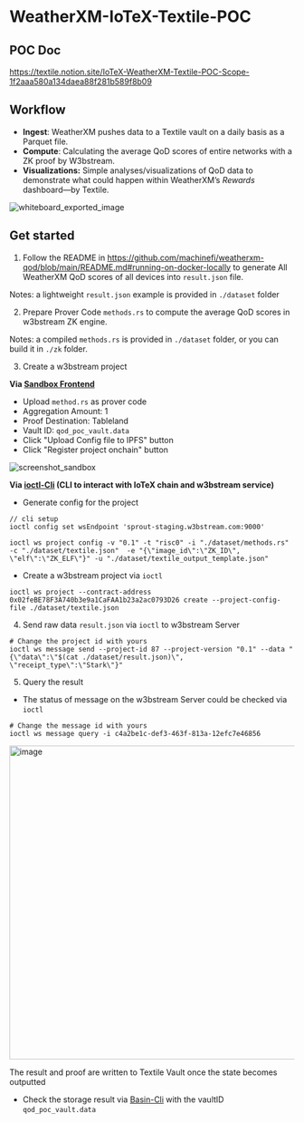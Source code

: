 # WeatherXM-IoTeX-Textile-POC

## POC Doc

https://textile.notion.site/IoTeX-WeatherXM-Textile-POC-Scope-1f2aaa580a134daea88f281b589f8b09

## Workflow

- **Ingest**: WeatherXM pushes data to a Textile vault on a daily basis as a Parquet file.
- **Compute**: Calculating the average QoD scores of entire networks with a ZK proof by W3bstream.
- **Visualizations:** Simple analyses/visualizations of QoD data to demonstrate what could happen within WeatherXM’s *Rewards* dashboard—by Textile.


![whiteboard_exported_image](https://github.com/machinefi/WeatherXM-IoTeX-Textile-POC/assets/55118568/d933c84b-6431-4b8e-8292-86dffe578481)


## Get started

1. Follow the README in https://github.com/machinefi/weatherxm-qod/blob/main/README.md#running-on-docker-locally to generate All WeatherXM QoD scores of all devices into `result.json` file.

Notes: a lightweight `result.json` example is provided in `./dataset` folder

2. Prepare Prover Code `methods.rs` to compute the average QoD scores in w3bstream ZK engine.

Notes: a compiled `methods.rs` is provided in `./dataset` folder, or you can build it in `./zk` folder.

3. Create a w3bstream project 

**Via [Sandbox Frontend](https://sandbox.w3bstream.com)** 

- Upload `method.rs` as prover code
- Aggregation Amount: 1
- Proof Destination: Tableland
- Vault ID: `qod_poc_vault.data`
- Click "Upload Config file to IPFS" button
- Click "Register project onchain" button

![screenshot_sandbox](https://github.com/machinefi/w3bstream/assets/55118568/d83d35b6-4d87-4852-a742-f1cf5d5b5ae2)

**Via [ioctl-Cli](https://docs.iotex.io/the-iotex-stack/reference/ioctl-cli-reference) (CLI to interact with IoTeX chain and w3bstream service)**

 - Generate config for the project

```shell
// cli setup
ioctl config set wsEndpoint 'sprout-staging.w3bstream.com:9000'

ioctl ws project config -v "0.1" -t "risc0" -i "./dataset/methods.rs" -c "./dataset/textile.json"  -e "{\"image_id\":\"ZK_ID\", \"elf\":\"ZK_ELF\"}" -u "./dataset/textile_output_template.json"
```

 - Create a w3bstream project via `ioctl`


``` shell
ioctl ws project --contract-address 0x02feBE78F3A740b3e9a1CaFAA1b23a2ac0793D26 create --project-config-file ./dataset/textile.json 
```

4. Send raw data `result.json` via `ioctl` to w3bstream Server

``` shell
# Change the project id with yours
ioctl ws message send --project-id 87 --project-version "0.1" --data "{\"data\":\"$(cat ./dataset/result.json)\", \"receipt_type\":\"Stark\"}" 
```

5. Query the result 

 - The status of message on the  w3bstream Server could be checked via `ioctl`

``` shell
# Change the message id with yours
ioctl ws message query -i c4a2be1c-def3-463f-813a-12efc7e46856 
```

<img width="554" alt="image" src="https://github.com/machinefi/WeatherXM-IoTeX-Textile-POC/assets/55118568/90dc6f77-3e93-47a6-a219-7927eafd7052">

The result and proof are written to Textile Vault once the state becomes outputted

 - Check the storage result via [Basin-Cli](https://github.com/tablelandnetwork/basin-cli/tree/main?tab=readme-ov-file#listing-events) with the vaultID `qod_poc_vault.data`